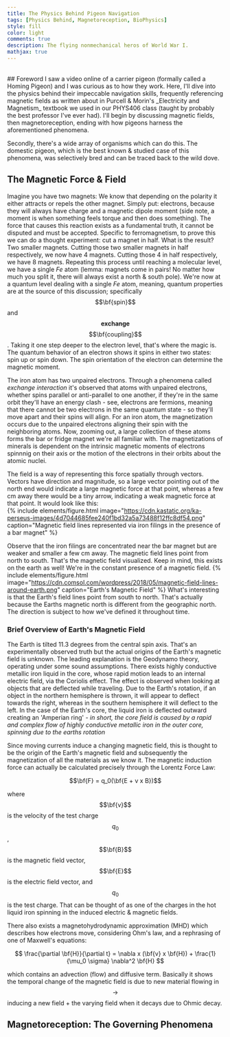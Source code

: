 ```yaml
---
title: The Physics Behind Pigeon Navigation
tags: [Physics Behind, Magnetoreception, BioPhysics]
style: fill
color: light
comments: true
description: The flying nonmechanical heros of World War I.
mathjax: true
---
```

<br>
## Foreword
I saw a video online of a carrier pigeon (formally called a Homing Pigeon) and I was curious as to how they work. Here, I'll dive into the physics behind their impeccable navigation skills, frequently referencing magnetic fields as written about in Purcell & Morin's _Electricity and Magnetism_ textbook we used in our PHYS406 class (taught by probably the best professor I've ever had). I'll begin by discussing magnetic fields, then magnetoreception, ending with how pigeons harness the aforementioned phenomena.

Secondly, there's a wide array of organisms which can do this. The domestic pigeon, which is the best known & studied case of this phenomena, was selectively bred and can be traced back to the wild dove.  

## The Magnetic Force & Field
Imagine you have two magnets: We know that depending on the polarity it either attracts or repels the other magnet. Simply put: electrons, because they will always have charge and a magnetic dipole moment (side note, a moment is when something feels torque and then does something). The force that causes this reaction exists as a fundamental truth, it cannot be disputed and must be accepted. Specific to ferromagnetism, to prove this we can do a thought experiment: cut a magnet in half. What is the result? Two smaller magnets. Cutting those two smaller magnets in half respectively, we now have 4 magnets. Cutting those 4 in half respectively, we have 8 magnets. Repeating this process until reaching a molecular level, we have a single _Fe_ atom (lemma: magnets come in pairs! No matter how much you split it, there will always exist a north & south pole). We're now at a quantum level dealing with a single _Fe_ atom, meaning, quantum properties are at the source of this discussion; specifically $$\bf{spin}$$ and  $$\textbf{exchange}$$ $$\bf{coupling}$$. Taking it one step deeper to the electron level, that's where the magic is. The quantum behavior of an electron shows it spins in either two states: spin up or spin down. The spin orientation of the electron can determine the magnetic moment.

The iron atom has two unpaired electrons. Through a phenomena called _exchange interaction_ it's observed that atoms with unpaired electrons, whether spins parallel or anti-parallel to one another, if they're in the same orbit they'll have an energy clash - see, electrons are fermions, meaning that there cannot be two electrons in the same quantum state - so they'll move apart and their spins will align. For an iron atom, the magnetization occurs due to the unpaired electrons aligning their spin with the neighboring atoms. Now, zooming out, a large collection of these atoms forms the bar or fridge magnet we're all familiar with. The magnetizations of minerals is dependent on the intrinsic magnetic moments of electrons spinnnig on their axis or the motion of the electrons in their orbits about the atomic nuclei.  

The field is a way of representing this force spatially through vectors. Vectors have direction and magnitude, so a large vector pointing out of the north end would indicate a large magnetic force at that point, whereas a few cm away there would be a tiny arrow, indicating a weak magnetic force at that point. It would look like this:  
{% include elements/figure.html image="https://cdn.kastatic.org/ka-perseus-images/4d7044685fee240f1bd32a5a73488f12ffc8df54.png" caption="Magnetic field lines represented via iron filings in the presence of a bar magnet" %}

Observe that the iron filings are concentrated near the bar magnet but are weaker and smaller a few cm away. The magnetic field lines point from north to south. That's the magnetic field visualized. Keep in mind, this exists on the earth as well! We're in the constant presence of a magnetic field.
{% include elements/figure.html image="https://cdn.comsol.com/wordpress/2018/05/magnetic-field-lines-around-earth.png" caption="Earth's Magnetic Field" %}
What's interesting is that the Earth's field lines point from south to north. That's actually because the Earths magnetic north is different from the geographic north. The direction is subject to how we've defined it throughout time.

### Brief Overview of Earth's Magnetic Field
The Earth is tilted 11.3 degrees from the central spin axis. That's an experimentally observed truth but the actual origins of the Earth's magnetic field is unknown. The leading explanation is the Geodynamo theory, operating under some sound assumptions. There exists highly conductive metallic iron liquid in the core, whose rapid motion leads to an internal electric field, via the Coriolis effect. The effect is observed when looking at objects that are deflected while traveling. Due to the Earth's rotation, if an object in the northern hemisphere is thrown, it will appear to deflect towards the right, whereas in the southern hemisphere it will deflect to the left. In the case of the Earth's core, the liquid iron is deflected outward creating an 'Amperian ring' - _in short, the core field is caused by a rapid and complex flow of highly conductive metallic iron in the outer core, spinning due to the earths rotation_

Since moving currents induce a changing magnetic field, this is thought to be the origin of the Earth's magnetic field and subsequently the magnetization of all the materials as we know it. The magnetic induction force can actually be calculated precisely through the Lorentz Force Law:

$$\bf{F} = q_0(\bf{E + v x B})$$

where $$\bf{v}$$ is the velocity of the test charge $$q_0$$, $$\bf{B}$$ is the magnetic field vector, $$\bf{E}$$ is the electric field vector, and $$q_0$$ is the test charge. That can be thought of as one of the charges in the hot liquid iron spinning in the induced electric & magnetic fields.

There also exists a magnetohydrodynamic approximation (MHD) which describes how electrons move, considering Ohm's law, and a rephrasing of one of Maxwell's equations:

$$ \frac{\partial \bf{H}}{\partial t} = \nabla x (\bf{v} x \bf{H}) + \frac{1}{\mu_0 \sigma} \nabla^2 \bf{H} $$

which contains an advection (flow) and diffusive term. Basically it shows the temporal change of the magnetic field is due to new material flowing in $$\to$$ inducing a new field + the varying field when it decays due to Ohmic decay.

## Magnetoreception: The Governing Phenomena
